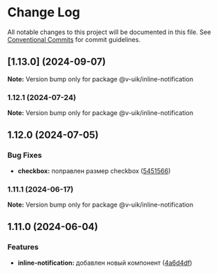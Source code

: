 # Change Log

All notable changes to this project will be documented in this file.
See [Conventional Commits](https://conventionalcommits.org) for commit guidelines.

## [1.13.0] (2024-09-07)

**Note:** Version bump only for package @v-uik/inline-notification





### 1.12.1 (2024-07-24)

**Note:** Version bump only for package @v-uik/inline-notification





## 1.12.0 (2024-07-05)


### Bug Fixes

* **checkbox:** поправлен размер checkbox ([5451566](#))



### 1.11.1 (2024-06-17)

**Note:** Version bump only for package @v-uik/inline-notification





## 1.11.0 (2024-06-04)


### Features

* **inline-notification:** добавлен новый компонент ([4a6d4df](#))

